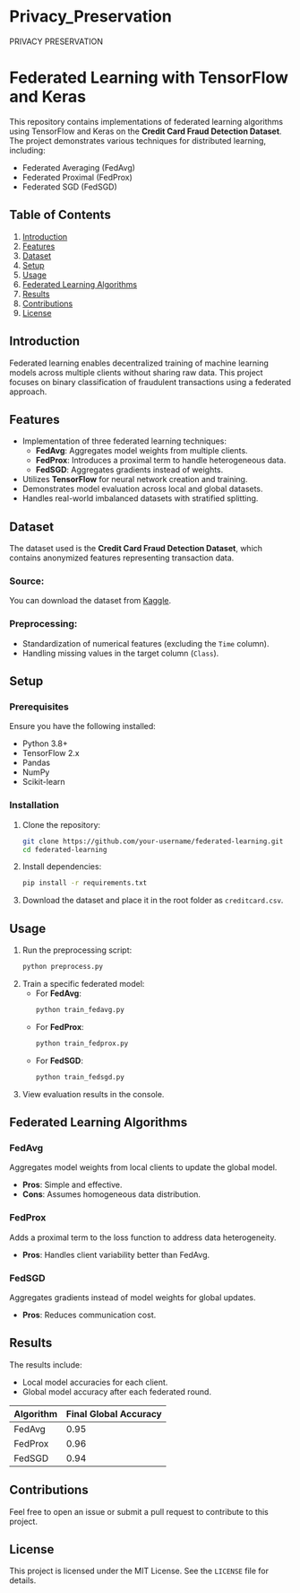 # Privacy_Preservation
PRIVACY PRESERVATION

# Federated Learning with TensorFlow and Keras  

This repository contains implementations of federated learning algorithms using TensorFlow and Keras on the **Credit Card Fraud Detection Dataset**. The project demonstrates various techniques for distributed learning, including:

- Federated Averaging (FedAvg)
- Federated Proximal (FedProx)
- Federated SGD (FedSGD)

## Table of Contents
1. [Introduction](#introduction)
2. [Features](#features)
3. [Dataset](#dataset)
4. [Setup](#setup)
5. [Usage](#usage)
6. [Federated Learning Algorithms](#federated-learning-algorithms)
7. [Results](#results)
8. [Contributions](#contributions)
9. [License](#license)

## Introduction
Federated learning enables decentralized training of machine learning models across multiple clients without sharing raw data. This project focuses on binary classification of fraudulent transactions using a federated approach.

## Features
- Implementation of three federated learning techniques:
  - **FedAvg**: Aggregates model weights from multiple clients.
  - **FedProx**: Introduces a proximal term to handle heterogeneous data.
  - **FedSGD**: Aggregates gradients instead of weights.
- Utilizes **TensorFlow** for neural network creation and training.
- Demonstrates model evaluation across local and global datasets.
- Handles real-world imbalanced datasets with stratified splitting.

## Dataset
The dataset used is the **Credit Card Fraud Detection Dataset**, which contains anonymized features representing transaction data.

### Source:
You can download the dataset from [Kaggle](https://www.kaggle.com/mlg-ulb/creditcardfraud).

### Preprocessing:
- Standardization of numerical features (excluding the `Time` column).
- Handling missing values in the target column (`Class`).

## Setup
### Prerequisites
Ensure you have the following installed:
- Python 3.8+
- TensorFlow 2.x
- Pandas
- NumPy
- Scikit-learn

### Installation
1. Clone the repository:
   ```bash
   git clone https://github.com/your-username/federated-learning.git
   cd federated-learning
   ```
2. Install dependencies:
   ```bash
   pip install -r requirements.txt
   ```
3. Download the dataset and place it in the root folder as `creditcard.csv`.

## Usage
1. Run the preprocessing script:
   ```bash
   python preprocess.py
   ```
2. Train a specific federated model:
   - For **FedAvg**:
     ```bash
     python train_fedavg.py
     ```
   - For **FedProx**:
     ```bash
     python train_fedprox.py
     ```
   - For **FedSGD**:
     ```bash
     python train_fedsgd.py
     ```
3. View evaluation results in the console.

## Federated Learning Algorithms
### FedAvg
Aggregates model weights from local clients to update the global model.  
- **Pros**: Simple and effective.  
- **Cons**: Assumes homogeneous data distribution.

### FedProx
Adds a proximal term to the loss function to address data heterogeneity.  
- **Pros**: Handles client variability better than FedAvg.  

### FedSGD
Aggregates gradients instead of model weights for global updates.  
- **Pros**: Reduces communication cost.  

## Results
The results include:
- Local model accuracies for each client.
- Global model accuracy after each federated round.

| Algorithm | Final Global Accuracy |
|-----------|------------------------|
| FedAvg    | 0.95                  |
| FedProx   | 0.96                  |
| FedSGD    | 0.94                  |

## Contributions
Feel free to open an issue or submit a pull request to contribute to this project.  

## License
This project is licensed under the MIT License. See the `LICENSE` file for details.

